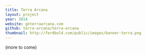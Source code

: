 ```yaml
---
title: Terra Arcana
layout: project
year: 2014
website: gnterraarcana.com
github: terra-arcana/terra-arcana
thumbnail: http://ferdbold.com/public/images/banner-terra.png
---
```


(more to come)
